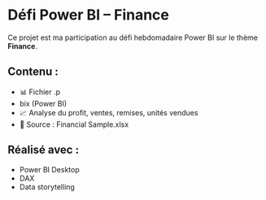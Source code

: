 # Défi Power BI – Finance

Ce projet est ma participation au défi hebdomadaire Power BI sur le thème **Finance**.

## Contenu :
- 📊 Fichier .p
- bix (Power BI)
- 📈 Analyse du profit, ventes, remises, unités vendues
- 📁 Source : Financial Sample.xlsx

## Réalisé avec :
- Power BI Desktop
- DAX
- Data storytelling

